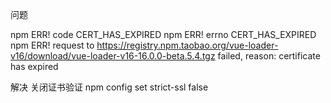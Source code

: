 
问题

npm ERR! code CERT_HAS_EXPIRED
npm ERR! errno CERT_HAS_EXPIRED
npm ERR! request to https://registry.npm.taobao.org/vue-loader-v16/download/vue-loader-v16-16.0.0-beta.5.4.tgz failed, reason: certificate has expired

解决
关闭证书验证
npm config set strict-ssl false